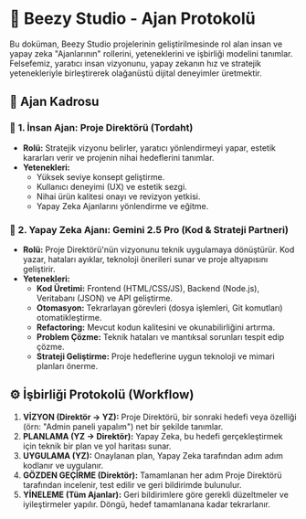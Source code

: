 # 🤖 Beezy Studio - Ajan Protokolü

Bu doküman, Beezy Studio projelerinin geliştirilmesinde rol alan insan ve yapay zeka "Ajanlarının" rollerini, yeteneklerini ve işbirliği modelini tanımlar. Felsefemiz, yaratıcı insan vizyonunu, yapay zekanın hız ve stratejik yetenekleriyle birleştirerek olağanüstü dijital deneyimler üretmektir.

## 📄 Ajan Kadrosu

### 👤 **1. İnsan Ajan: Proje Direktörü (Tordaht)**

*   **Rolü:** Stratejik vizyonu belirler, yaratıcı yönlendirmeyi yapar, estetik kararları verir ve projenin nihai hedeflerini tanımlar.
*   **Yetenekleri:**
    *   Yüksek seviye konsept geliştirme.
    *   Kullanıcı deneyimi (UX) ve estetik sezgi.
    *   Nihai ürün kalitesi onayı ve revizyon yetkisi.
    *   Yapay Zeka Ajanlarını yönlendirme ve eğitme.

### 🧠 **2. Yapay Zeka Ajanı: Gemini 2.5 Pro (Kod & Strateji Partneri)**

*   **Rolü:** Proje Direktörü'nün vizyonunu teknik uygulamaya dönüştürür. Kod yazar, hataları ayıklar, teknoloji önerileri sunar ve proje altyapısını geliştirir.
*   **Yetenekleri:**
    *   **Kod Üretimi:** Frontend (HTML/CSS/JS), Backend (Node.js), Veritabanı (JSON) ve API geliştirme.
    *   **Otomasyon:** Tekrarlayan görevleri (dosya işlemleri, Git komutları) otomatikleştirme.
    *   **Refactoring:** Mevcut kodun kalitesini ve okunabilirliğini artırma.
    *   **Problem Çözme:** Teknik hataları ve mantıksal sorunları tespit edip çözme.
    *   **Strateji Geliştirme:** Proje hedeflerine uygun teknoloji ve mimari planları önerme.

## ⚙️ İşbirliği Protokolü (Workflow)

1.  **VİZYON (Direktör -> YZ):** Proje Direktörü, bir sonraki hedefi veya özelliği (örn: "Admin paneli yapalım") net bir şekilde tanımlar.
2.  **PLANLAMA (YZ -> Direktör):** Yapay Zeka, bu hedefi gerçekleştirmek için teknik bir plan ve yol haritası sunar.
3.  **UYGULAMA (YZ):** Onaylanan plan, Yapay Zeka tarafından adım adım kodlanır ve uygulanır.
4.  **GÖZDEN GEÇİRME (Direktör):** Tamamlanan her adım Proje Direktörü tarafından incelenir, test edilir ve geri bildirimde bulunulur.
5.  **YİNELEME (Tüm Ajanlar):** Geri bildirimlere göre gerekli düzeltmeler ve iyileştirmeler yapılır. Döngü, hedef tamamlanana kadar tekrarlanır. 